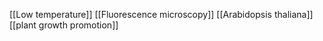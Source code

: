 [[Low temperature]]
[[Fluorescence microscopy]]
[[Arabidopsis thaliana]]
[[plant growth promotion]]
